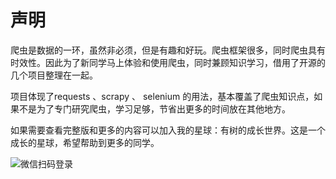 # 声明

爬虫是数据的一环，虽然非必须，但是有趣和好玩。爬虫框架很多，同时爬虫具有时效性。因此为了新同学马上体验和使用爬虫，同时兼顾知识学习，借用了开源的几个项目整理在一起。

项目体现了requests 、scrapy 、 selenium 的用法，基本覆盖了爬虫知识点，如果不是为了专门研究爬虫，学习足够，节省出更多的时间放在其他地方。

如果需要查看完整版和更多的内容可以加入我的星球：有树的成长世界。这是一个成长的星球，希望帮助到更多的同学。

![微信扫码登录](http://qn.heawave.com/zhihshixingqiu.jpeg)